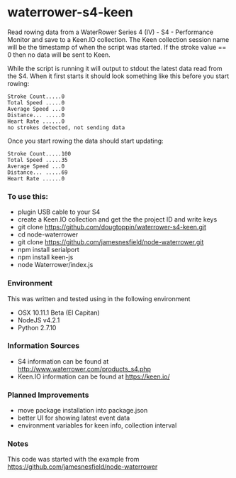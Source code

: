 # waterrower-s4-keen
Read rowing data from a WaterRower Series 4 (IV) - S4 - Performance Monitor and save to a Keen.IO collection.
The Keen collection session name will be the timestamp of when the script was started.
If the stroke value == 0 then no data will be sent to Keen.

While the script is running it will output to stdout the latest data read from the S4.
When it first starts it should look something like this before you start rowing:

    Stroke Count.....0
    Total Speed .....0
    Average Speed ...0
    Distance... .....0
    Heart Rate ......0
    no strokes detected, not sending data

Once you start rowing the data should start updating:
    
    Stroke Count.....100
    Total Speed .....35
    Average Speed ...0
    Distance... .....69
    Heart Rate ......0


### To use this:
* plugin USB cable to your S4
* create a Keen.IO collection and get the the project ID and write keys
* git clone https://github.com/dougtoppin/waterrower-s4-keen.git
* cd node-waterrower
* git clone https://github.com/jamesnesfield/node-waterrower.git
* npm install serialport
* npm install keen-js
* node Waterrower/index.js

### Environment
This was written and tested using in the following environment
* OSX 10.11.1 Beta (El Capitan)
* NodeJS v4.2.1
* Python 2.7.10

### Information Sources
* S4 information can be found at http://www.waterrower.com/products_s4.php
* Keen.IO information can be found at https://keen.io/

### Planned Improvements
* move package installation into package.json
* better UI for showing latest event data
* environment variables for keen info, collection interval

### Notes
This code was started with the example from https://github.com/jamesnesfield/node-waterrower
